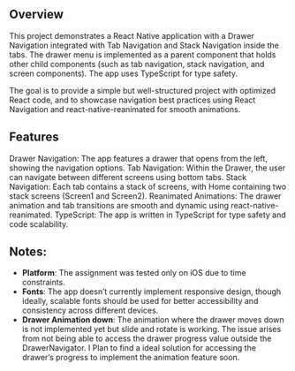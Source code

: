 ## Overview


This project demonstrates a React Native application with a Drawer Navigation integrated with Tab Navigation and Stack Navigation inside the tabs. The drawer menu is implemented as a parent component that holds other child components (such as tab navigation, stack navigation, and screen components). The app uses TypeScript for type safety.

The goal is to provide a simple but well-structured project with optimized React code, and to showcase navigation best practices using React Navigation and react-native-reanimated for smooth animations.


## Features

Drawer Navigation: The app features a drawer that opens from the left, showing the navigation options.
Tab Navigation: Within the Drawer, the user can navigate between different screens using bottom tabs.
Stack Navigation: Each tab contains a stack of screens, with Home containing two stack screens (Screen1 and Screen2).
Reanimated Animations: The drawer animation and tab transitions are smooth and dynamic using react-native-reanimated.
TypeScript: The app is written in TypeScript for type safety and code scalability.

## Notes:

- **Platform**: The assignment was tested only on iOS due to time constraints.
- **Fonts**: The app doesn’t currently implement responsive design, though ideally, scalable fonts should be used for better accessibility and consistency across different devices.
- **Drawer Animation down**: The animation where the drawer moves down is not implemented yet but slide and rotate is working. The issue arises from not being able to access the drawer progress value outside the DrawerNavigator. I Plan to find a ideal solution for accessing the drawer’s progress to implement the animation feature soon.
